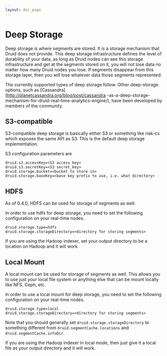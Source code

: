 ```yaml
---
layout: doc_page
---
```

# Deep Storage
Deep storage is where segments are stored.  It is a storage mechanism that Druid does not provide.  This deep storage infrastructure defines the level of durability of your data, as long as Druid nodes can see this storage infrastructure and get at the segments stored on it, you will not lose data no matter how many Druid nodes you lose.  If segments disappear from this storage layer, then you will lose whatever data those segments represented.

The currently supported types of deep storage follow. Other deep-storage options, such as [Cassandra](http://planetcassandra.org/blog/post/cassandra    -as-a-deep-storage-mechanism-for-druid-real-time-analytics-engine/), have been developed by members of the community.

## S3-compatible

S3-compatible deep storage is basically either S3 or something like riak-cs which exposes the same API as S3.  This is the default deep storage implementation.

S3 configuration parameters are

```
druid.s3.accessKey=<S3 access key>
druid.s3.secretKey=<S3 secret_key>
druid.storage.bucket=<bucket to store in>
druid.storage.baseKey=<base key prefix to use, i.e. what directory>
```

## HDFS

As of 0.4.0, HDFS can be used for storage of segments as well.  

In order to use hdfs for deep storage, you need to set the following configuration on your real-time nodes.

```
druid.storage.type=hdfs
druid.storage.storageDirectory=<directory for storing segments>
```

If you are using the Hadoop indexer, set your output directory to be a location on Hadoop and it will work


## Local Mount

A local mount can be used for storage of segments as well.  This allows you to use just your local file system or anything else that can be mount locally like NFS, Ceph, etc.

In order to use a local mount for deep storage, you need to set the following configuration on your real-time nodes.

```
druid.storage.type=local
druid.storage.storageDirectory=<directory for storing segments>
```

Note that you should generally set `druid.storage.storageDirectory` to something different from `druid.segmentCache.locations` and `druid.segmentCache.infoDir`.

If you are using the Hadoop indexer in local mode, then just give it a local file as your output directory and it will work.
